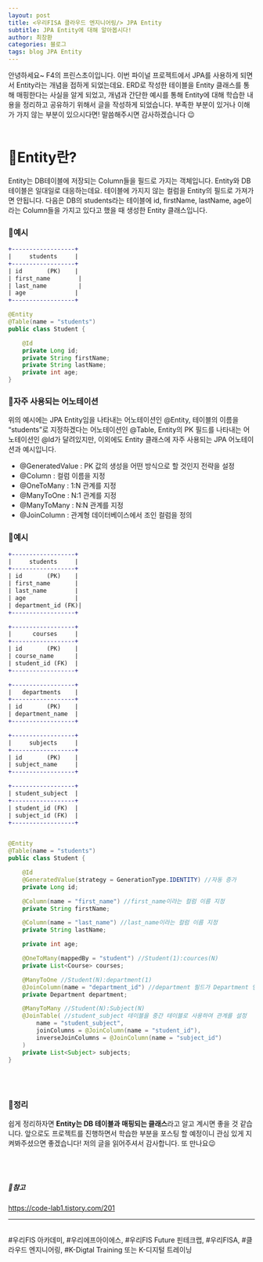 ```yaml
---
layout: post
title: <우리FISA 클라우드 엔지니어링/> JPA Entity
subtitle: JPA Entity에 대해 알아봅시다!
author: 최창환
categories: 블로그
tags: blog JPA Entity
---
```


안녕하세요~ F4의 프린스초이입니다. 이번 파이널 프로젝트에서 JPA를 사용하게 되면서 Entity라는 개념을 접하게 되었는데요. ERD로 작성한 테이블을 Entity 클래스를 통해 매핑한다는 사실을 알게 되었고, 개념과 간단한 예시를 통해 Entity에 대해 학습한 내용을 정리하고 공유하기 위해서 글을 작성하게 되었습니다. 부족한 부분이 있거나 이해가 가지 않는 부분이 있으시다면! 말씀해주시면 감사하겠습니다 😉
<br><br>

# 📌Entity란?

Entity는 DB테이블에 저장되는 Column들을 필드로 가지는 객체입니다. Entity와 DB테이블은 일대일로 대응하는데요. 테이블에 가지지 않는 컬럼을 Entity의 필드로 가져가면 안됩니다. 다음은 DB의 students라는 테이블에 id, firstName, lastName, age이라는 Column들을 가지고 있다고 했을 때 생성한 Entity 클래스입니다.<br>

### 📌예시

```Diff
+------------------+
|     students     |
+------------------+
| id       (PK)    |
| first_name        |
| last_name         |
| age              |
+------------------+
```

```Java
@Entity
@Table(name = "students")
public class Student {

    @Id
    private Long id;
    private String firstName;
    private String lastName;
    private int age;
}
```

### 📌자주 사용되는 어노테이션

위의 예시에는 JPA Entity임을 나타내는 어노테이션인 @Entity, 테이블의 이름을 “students”로 지정하겠다는 어노테이션인 @Table, Entity의 PK 필드를 나타내는 어노테이션인 @Id가 달려있지만, 이외에도 Entity 클래스에 자주 사용되는 JPA 어노테이션과 예시입니다.
<br>

- @GeneratedValue : PK 값의 생성을 어떤 방식으로 할 것인지 전략을 설정
- @Column : 컬럼 이름을 지정
- @OneToMany : 1:N 관계를 지정
- @ManyToOne : N:1 관계를 지정
- @ManyToMany : N:N 관계를 지정
- @JoinColumn : 관계형 데이터베이스에서 조인 컬럼을 정의

### 📌예시

```Diff
+------------------+
|     students     |
+------------------+
| id       (PK)    |
| first_name       |
| last_name        |
| age              |
| department_id (FK)|
+------------------+

+------------------+
|      courses     |
+------------------+
| id       (PK)    |
| course_name      |
| student_id (FK)  |
+------------------+

+------------------+
|   departments    |
+------------------+
| id       (PK)    |
| department_name  |
+------------------+

+------------------+
|     subjects     |
+------------------+
| id       (PK)    |
| subject_name     |
+------------------+

+------------------+
| student_subject  |
+------------------+
| student_id (FK)  |
| subject_id (FK)  |
+------------------+

```

```Java

@Entity
@Table(name = "students")
public class Student {

    @Id
    @GeneratedValue(strategy = GenerationType.IDENTITY) //자동 증가
    private Long id;

    @Column(name = "first_name") //first_name이라는 컬럼 이름 지정
    private String firstName;

    @Column(name = "last_name") //last_name이라는 컬럼 이름 지정
    private String lastName;

    private int age;

    @OneToMany(mappedBy = "student") //Student(1):cources(N)
    private List<Course> courses;

    @ManyToOne //Student(N):department(1)
    @JoinColumn(name = "department_id") //department 필드가 Department 엔티티의 department_id과 매핑됨
    private Department department;

    @ManyToMany //Student(N):Subject(N)
    @JoinTable( //student_subject 테이블을 중간 테이블로 사용하여 관계를 설정
        name = "student_subject",
        joinColumns = @JoinColumn(name = "student_id"),
        inverseJoinColumns = @JoinColumn(name = "subject_id")
    )
    private List<Subject> subjects;
}

```

<br><br>

### 📌정리

쉽게 정리하자면 <strong>Entity는 DB 테이블과 매핑되는 클래스</strong>라고 알고 계시면 좋을 것 같습니다. 앞으로도 프로젝트를 진행하면서 학습한 부분을 포스팅 할 예정이니 관심 있게 지켜봐주셨으면 좋겠습니다! 저의 글을 읽어주셔서 감사합니다. 또 만나요😉
<br><br><Br><br>

##### 📌참고

https://code-lab1.tistory.com/201

<hr/>
<br> #우리FIS 아카데미, #우리에프아이에스, #우리FIS Future 핀테크랩, #우리FISA, #클라우드 엔지니어링, #K-Digtal Training 또는 K-디지털 트레이닝
